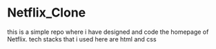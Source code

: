 # Netflix_Clone
this is a simple repo where i have designed and code the homepage of Netflix. tech stacks that i used here are html and css 
